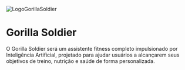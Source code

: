 ![LogoGorillaSoldier](https://github.com/user-attachments/assets/713cddd1-5758-43f6-bb30-00d0ad2ad3bd)
# Gorilla Soldier
O Gorilla Soldier será um assistente fitness completo impulsionado por Inteligência Artificial, projetado para ajudar usuários a alcançarem seus objetivos de treino, nutrição e saúde de forma personalizada.

